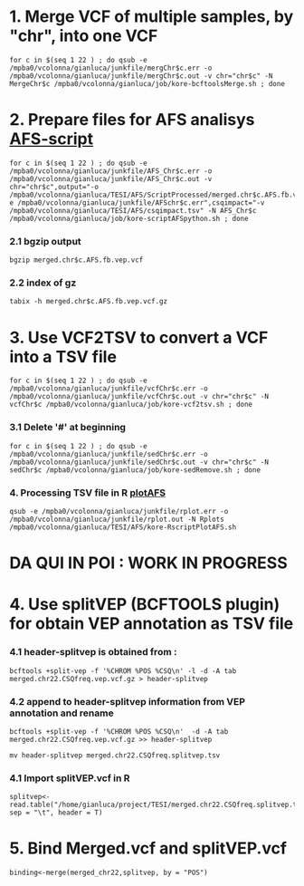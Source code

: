# 1. Merge VCF of multiple samples, by "chr", into one VCF 

```
for c in $(seq 1 22 ) ; do qsub -e /mpba0/vcolonna/gianluca/junkfile/mergChr$c.err -o /mpba0/vcolonna/gianluca/junkfile/mergChr$c.out -v chr="chr$c" -N MergeChr$c /mpba0/vcolonna/gianluca/job/kore-bcftoolsMerge.sh ; done
```
# 2. Prepare files for AFS analisys [AFS-script](../filtering/AFS_grepl.py)
```
for c in $(seq 1 22 ) ; do qsub -e /mpba0/vcolonna/gianluca/junkfile/AFS_Chr$c.err -o /mpba0/vcolonna/gianluca/junkfile/AFS_Chr$c.out -v chr="chr$c",output="-o /mpba0/vcolonna/gianluca/TESI/AFS/ScriptProcessed/merged.chr$c.AFS.fb.vep.vcf",error="-e /mpba0/vcolonna/gianluca/junkfile/AFSchr$c.err",csqimpact="-v /mpba0/vcolonna/gianluca/TESI/AFS/csqimpact.tsv" -N AFS_Chr$c /mpba0/vcolonna/gianluca/job/kore-scriptAFSpython.sh ; done
```
### 2.1 bgzip output
```
bgzip merged.chr$c.AFS.fb.vep.vcf
```
### 2.2 index of gz
```
tabix -h merged.chr$c.AFS.fb.vep.vcf.gz
```
# 3. Use VCF2TSV to convert a VCF into a TSV file
```
for c in $(seq 1 22 ) ; do qsub -e /mpba0/vcolonna/gianluca/junkfile/vcfChr$c.err -o /mpba0/vcolonna/gianluca/junkfile/vcfChr$c.out -v chr="chr$c" -N vcfChr$c /mpba0/vcolonna/gianluca/job/kore-vcf2tsv.sh ; done

```
### 3.1 Delete '#' at beginning 
```
for c in $(seq 1 22 ) ; do qsub -e /mpba0/vcolonna/gianluca/junkfile/sedChr$c.err -o /mpba0/vcolonna/gianluca/junkfile/sedChr$c.out -v chr="chr$c" -N sedChr$c /mpba0/vcolonna/gianluca/job/kore-sedRemove.sh ; done
```
### 4. Processing TSV file in R [plotAFS](plotAFS.R) 
```
qsub -e /mpba0/vcolonna/gianluca/junkfile/rplot.err -o /mpba0/vcolonna/gianluca/junkfile/rplot.out -N Rplots /mpba0/vcolonna/gianluca/TESI/AFS/kore-RscriptPlotAFS.sh
```






#                                       DA QUI IN POI : WORK IN PROGRESS  



# 4. Use splitVEP (BCFTOOLS plugin) for obtain VEP annotation as TSV file 

### 4.1 header-splitvep is obtained from :
```
bcftools +split-vep -f '%CHROM %POS %CSQ\n' -l -d -A tab merged.chr22.CSQfreq.vep.vcf.gz > header-splitvep
```
### 4.2 append to header-splitvep information from VEP annotation and rename
```
bcftools +split-vep -f '%CHROM %POS %CSQ\n'  -d -A tab merged.chr22.CSQfreq.vep.vcf.gz >> header-splitvep
```
```
mv header-splitvep merged.chr22.CSQfreq.splitvep.tsv
```
### 4.1 Import splitVEP.vcf in R
```
splitvep<-read.table("/home/gianluca/project/TESI/merged.chr22.CSQfreq.splitvep.tsv", sep = "\t", header = T)
```
# 5. Bind Merged.vcf and splitVEP.vcf
```
binding<-merge(merged_chr22,splitvep, by = "POS")
```



